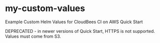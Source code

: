 # my-custom-values
Example Custom Helm Values for CloudBees CI on AWS Quick Start

DEPRECATED - in newer versions of Quick Start, HTTPS is not supported. Values must come from S3.
